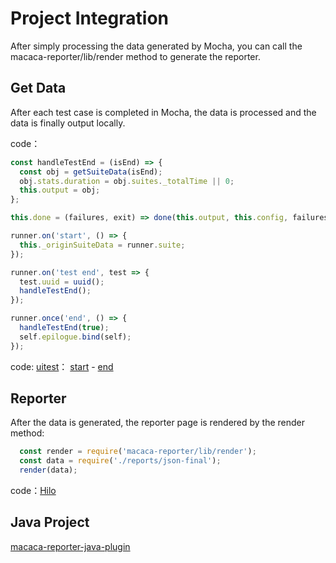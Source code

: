 # Project Integration

After simply processing the data generated by Mocha, you can call the macaca-reporter/lib/render method to generate the reporter.

## Get Data

After each test case is completed in Mocha, the data is processed and the data is finally output locally.

code：

```javascript
const handleTestEnd = (isEnd) => {
  const obj = getSuiteData(isEnd);
  obj.stats.duration = obj.suites._totalTime || 0;
  this.output = obj;
};

this.done = (failures, exit) => done(this.output, this.config, failures, exit);

runner.on('start', () => {
  this._originSuiteData = runner.suite;
});

runner.on('test end', test => {
  test.uuid = uuid();
  handleTestEnd();
});

runner.once('end', () => {
  handleTestEnd(true);
  self.epilogue.bind(self);
});
```

code: [uitest](https://github.com/macacajs/uitest)：
[start](https://github.com/macacajs/uitest/blob/master/mocha.js#L3816) - [end](https://github.com/macacajs/uitest/blob/master/mocha.js#L4083)

## Reporter

After the data is generated, the reporter page is rendered by the render method:

```javascript
  const render = require('macaca-reporter/lib/render');
  const data = require('./reports/json-final');
  render(data);
```

code：[Hilo](https://github.com/hiloteam/Hilo/blob/dev/gulpfile.js#L287)

## Java Project

[macaca-reporter-java-plugin](//github.com/macacajs/macaca-reporter-java-plugin)
